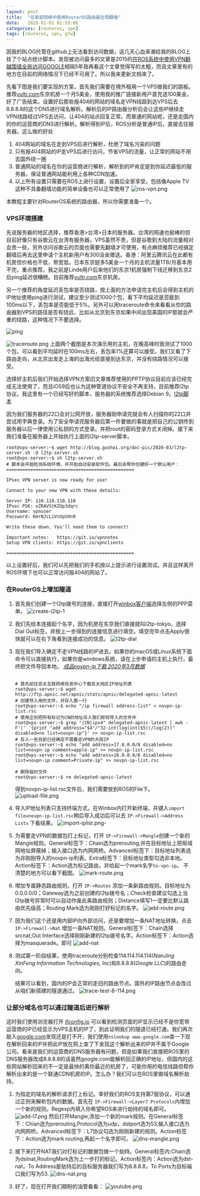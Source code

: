 ```yaml
---
layout: post
title:  "在家庭网络中使用RouterOS路由器全局翻墙"
date:   2020-01-01 01:59:06
categories: [routeros, vpn]
tags: [routeros, vpn, gfw]
---
```

因我的BLOG托管在github上无法看到访问数据，这几天心血来潮给我的BLOG上挂了个站点统计脚本。发现被访问最多的文章是2015的[在ROS系统中使用VPN翻越围墙全局访问GOOGLE](/setup/ros/use/vpn/to/google/2015/02/19/setup-ros-use-vpn-to-google.html)相隔5年我再看这个文章觉得写的太粗，而且文章里有的地方在目前的网络情况下已经不可用了。所以我来更新文档来了。

先看下图是我们要实现的方案，首先我们需要在境外租用一个VPS做我们的跳板。推荐[vultr.com](https://www.vultr.com/?ref=8414686-6G)东京机房一个月5美金，使用我的推广链接新用户首充送100美金，好了广告结束。设置好后那些报404的网站的域名走VPN线路到达VPS后去8.8.8.8的这个DNS进行域名解析。解析后的IP路由器分析后会让这些IP继续走VPN线路经过VPS去访问，让404的站点回复正常。而普通的网站呢，还是走国内的你的运营商的DNS进行解析。解析得到IP后，ROS分析是普通IP后，直接去往服务器。这么做的好处

1. 404网站的域名在走到VPS后进行解析，杜绝了域名污染的问题
2. 只有报404网站的IP走VPS后进行访问，节省VPS的流量，让正常的网站不用去国外绕一圈
3. 普通网站的域名在你的运营商进行解析，解析到的IP肯定是到你延迟最低的服务器，保证普通网站能利用上各种CDN加速。
4. 以上所有设置只需要在ROS上进行设置，设置后全家享受。包括像Apple TV这种不具备翻墙功能的简单设备也可以正常使用了
![ros-vpn.png](/doc-pic/2020-03/ros-vpn.png)

本教程主要针对RouterOS系统的路由器，所以你需要准备一个。

### VPS环境搭建

先说服务器的地区选择，推荐香港>台湾>日本的服务器。台湾的网速也挺棒的但目前好像只有谷歌云在台湾有服务器，VPS虽然不贵，但是谷歌到大陆的流量相对会贵一些，另外访问谷歌云的页面也需要先翻墙才可使用，有点麻烦推荐已经搞定翻墙后再去这里申请个主机新用户有300没金赠送。香港：阿里云腾讯云在此都有机房但价格也不低，带宽低。日本东京挺多5美金一个月的主机流量1TB/月基本用不完，重点推荐。我之前是Linde用户后来他们的东京1机房强制下线迁移到东京2后ping延迟很糟糕。目前推荐[vultr.com](https://www.vultr.com/?ref=8414686-6G)东京机房。

另一个推荐的角度延迟丢包率是否绕路，按上面的方法申请完主机后会得到主机的IP地址使用ping进行测试，建议至少测试1000个包，看下平均延迟是否能到100ms以下，丢包率是否能低于5%。另外可以用traceroute命令来看看从你的路由器到VPS的路径是否有绕远，比如从北京到东京如果中间出现美国的IP那就会严重的绕路，这种情况下不要选择。

![ping](/doc-pic/2020-03/ros-l2tp/ping-time.png)

![traceroute.png](/doc-pic/2020-03/ros-l2tp/trace.png)
上面两个截图是本次演示用的主机，在晚高峰时我测试了1000个包，可以看到平均延时在100ms左右，丢包率1%还算可以接受。我们又看了下路由走向，从北京出发走上海的出海光缆直接到达东京，并没有绕路情况可以接受。

选择好主机后我们开始选择VPN方案旧文章推荐使用的PPTP协议目前应该已经完成无法使用了，而且iOS9后也认为这种管道协议不安全不再支持，目前推荐l2tp协议。我这里有一个已经写好的脚本，服务器的系统推荐选择Debian 9。[l2tp脚本](/doc-pic/2020-03/l2tp-server.sh)

因为我们服务器的22口会对公网开放，服务器刚申请完就会有人扫描你的22口并尝试用字典登录。为了安全申请完服务器后第一件要做的事就是把自己的公钥传到服务器以后一律使用公私钥的方式登录。并把root的密码登录方式关闭掉。接下来我们准备在服务器上开始执行上面的l2tp-server脚本。

~~~ shell
root@vps-server:~$ wget http://blog.guohai.org/doc-pic/2020-03/l2tp-server.sh -O l2tp-server.sh
root@vps-server:~$ sh l2tp-server.sh
# 脚本会开始检测系统环境，并开始自动安装软件包。最后会帮你创建好一个默认用户：
================================================

IPsec VPN server is now ready for use!

Connect to your new VPN with these details:

Server IP: 110.110.110.110
IPsec PSK: xZRAVStKZUp3dqrc
Username: vpnuser
Password: 6mrNJcLiVnVpUXn9

Write these down. You'll need them to connect!

Important notes:   https://git.io/vpnnotes
Setup VPN clients: https://git.io/vpnclients

================================================
~~~
以上设置好后，我们可以先把我们的手机按以上提示进行设置测试。并且这样离开ROS环境下也可以正常访问报404的网站了。

### 在RouterOS上增加隧道

1. 首先我们创建一个l2tp拨号的连接，直接打开[winbox客户端](https://mikrotik.com/download)选择左侧的PPP菜单。
![create-l2tp-1](/doc-pic/2020-03/ros-l2tp/create-l2tp.png)
2. 我们先给本连接起个名字，因为机房在东京我们直接就叫l2tp-tokyo。选择Dial Out标签，并按上一步得到的连接信息进行填空。填空完毕点击Apply很快就可以在右下角看到连接成功的信息。
![l2tp-dial](/doc-pic/2020-03/ros-l2tp/l2tp-dial.png)
3. 现在我们导入确定不走VPN线路的IP进去。如果你的macOS或Linux系统下面命令可以直接执行，如果你是windows系统，请在上步申请的主机上执行，最终把文件导回本地。
[*成品novpn-ip下载,2020年3月数据*](/doc-pic/2020-03/ros-l2tp/novpn-ip-list-202003.zip)

    ~~~ shell

    # 首先前往亚太互联网络信息中心下载亚太地区IP地址列表
    root@vps-server:~$ wget http://ftp.apnic.net/apnic/stats/apnic/delegated-apnic-latest
    # 创建导入用的文件，并存入第一行
    root@vps-server:~$ echo "/ip firewall address-list" > novpn-ip-list.rsc
    # 使用正则把所有标记为CN的地址存入我们即将导入的文件中
    root@vps-server:~$ grep "|CN|ipv4" delegated-apnic-latest | awk -F'|' '{print "add address="$4"/"32-int(log(int($5))/log(2))" disabled=no list=novpn-ip"}' >> novpn-ip-list.rsc
    # 存入一些目前已经确定不需要走VPN的大段IP
    root@vps-server:~$ echo "add address=17.0.0.0/8 disabled=no list=novpn-ip comment=apple-ip" >> novpn-ip-list.rsc
    root@vps-server:~$ echo "add address=10.0.0.0/8 disabled=no list=novpn-ip comment=Private-ip" >> novpn-ip-list.rsc

    # 删除临时文件
    root@vps-server:~$ rm delegated-apnic-latest
    ~~~
    得到novpn-ip-list.rsc文件后，我们需要放到ROS的File下。
![upload-file.png](/doc-pic/2020-03/ros-l2tp/upload-file.png)
4. 导入IP地址列表只支持终端方式，在Winbox内打开新终端，并键入`import file=novpn-ip-list.rsc`稍后导入成功后可以去 `IP->Firewall->Address Lists` 下看结果。
![import-iplist.png-](/doc-pic/2020-03/ros-l2tp/import-iplist.png)
5. 为需要走VPN的数据包打上标记，打开 `IP->Firewall->Mangle`创建一个新的Mangle规则。General标签下：Chain选为prerouting;并在目标地址上把局域网地址屏蔽掉；输入接口选为内网网桥。Advanced标签下：目标地址列表选为非刚刚导入的novpn-ip列表。Extra标签下：目标地址类型勾选非本地。Action标签下：Action选为标记路由，并给起一个mark名字`to-vpn-ip`。 不清楚的地方可以看下截图。
![mark-route.png](/doc-pic/2020-03/ros-l2tp/mark-route.png)

6. 增加专属静态路由规则，打开 `IP->Routes` 添加一条新路由规则。目标地址为0.0.0.0/0；Gateway选为之前创建的l2tp拨号名；Check检查建议勾选上当l2tp拨号异常时可以自动作废此条路由规则；Distance填写1一定要比默认路由优先级高；Routing Mark选为刚刚打好标记的名字。
![add-route.png](/doc-pic/2020-03/ros-l2tp/add-route.png)

7. 因为我们这个还是用内部IP向外部访问，还是要增加一条NAT地址转换，点击 `IP->Firewall->Nat` 增加一条NAT规则。General标签下：Chain选择srcnat;Out Interface选择刚刚新建的l2tp拨号名字。Action标签下：Action选择为masquerade。即可
![add-nat](/doc-pic/2020-03/ros-l2tp/add-nat.png)

8. 测试第一阶段结果，使用traceroute分别检查114.114.114.114(*NanJing XinFeng Information Technologies, Inc*)和8.8.8.8(*Google LLC*)的路由走向。

    结果可以看到，国内的IP会正常的走旧的路由节点。国外的IP路由节点会改过从咱们新搭建的隧道通过。
![trace-test-8-114.png](/doc-pic/2020-03/ros-l2tp/trace-test-8-114.png)

### 让部分域名也可以通过隧道后进行解析

这时我们使用浏览器打开 [ifconfig.io](https://ifconfig.io/) 可以看到检测页面的IP显示已经不是你宽带运营商的IP已经显示为VPS主机的IP了，到此证明我们的隧道已经打通。我们再次敲入[google.com](https://www.google.com)发现还是打不开，我们使用`nslookup www.google.com`查一下现在解析回来的IP并把此IP放在网上查了下发现这个解析出来的IP并不属于Google公司。看来是我们的运营商的DNS服务器有问题，但是如果我们直接把ROS里的DNS服务器改成8.8.8.8的话虽然google.com能解析回正确的IP地址，但国内的这些网站解析回来的不一定是最快的离你最近的机房了，可能你用的电信线路但帮你解析出来的是一个联通CDN机房的IP。怎么办？我们可以在ROS里做域名解析劫持。

1. 为指定的域名的解析请求打上标记。幸好我们的ROS支持第7层协议，可以通过正则来解析包内的数据。首先在 `IP->Firewall->Layer7 Protocols`内增加一个新的规则。Regexp内填入你希望ROS来进行劫持的域名即可。
![add-l7.png](/doc-pic/2020-03/ros-l2tp/add-l7.png)
然后打开Mangle,添加一个新的mark规则。在General标签下：Chian选为prerouting,Protocol选为udp，dstport选为53,输入接口选为内网网桥。Advanced标签下：L7协议勾选为刚刚新建的规则。Action标签下：Action选为mark routing,再起一个名字即可。
![dns-mangle.png](/doc-pic/2020-03/ros-l2tp/dns-mangle.png)

2. 接下来打开NAT我们对打标记的数据包做一个劫持。General标签内:Chain选为dstnat,RoutingMark选为上一步打的标记。Action标签内：Action选为dst-nat，To Address是劫持后的目标服务器我们写为8.8.8.8，To Ports为目标端口我们写为53.
![dns-nat.png](/doc-pic/2020-03/ros-l2tp/dns-nat.png)

3. 好了，现在打开我们期盼的油管看看：
![youtube.png](/doc-pic/2020-03/ros-l2tp/youtube.png)
